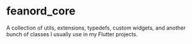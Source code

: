 # feanord_core
A collection of utils, extensions, typedefs, custom widgets, and another bunch of classes I usually use in my Flutter projects.
